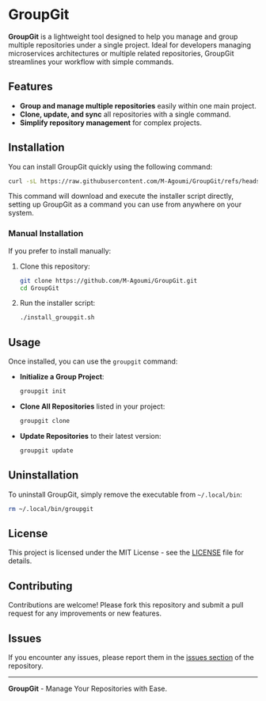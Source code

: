 # GroupGit

**GroupGit** is a lightweight tool designed to help you manage and group multiple repositories under a single project. Ideal for developers managing microservices architectures or multiple related repositories, GroupGit streamlines your workflow with simple commands.

## Features

- **Group and manage multiple repositories** easily within one main project.
- **Clone, update, and sync** all repositories with a single command.
- **Simplify repository management** for complex projects.

## Installation

You can install GroupGit quickly using the following command:

```bash
curl -sL https://raw.githubusercontent.com/M-Agoumi/GroupGit/refs/heads/master/install.sh | sh
```

This command will download and execute the installer script directly, setting up GroupGit as a command you can use from anywhere on your system.

### Manual Installation

If you prefer to install manually:

1. Clone this repository:
   ```bash
   git clone https://github.com/M-Agoumi/GroupGit.git
   cd GroupGit
   ```

2. Run the installer script:
   ```bash
   ./install_groupgit.sh
   ```

## Usage

Once installed, you can use the `groupgit` command:

- **Initialize a Group Project**:
  ```bash
  groupgit init
  ```

- **Clone All Repositories** listed in your project:
  ```bash
  groupgit clone
  ```

- **Update Repositories** to their latest version:
  ```bash
  groupgit update
  ```

## Uninstallation

To uninstall GroupGit, simply remove the executable from `~/.local/bin`:

```bash
rm ~/.local/bin/groupgit
```

## License

This project is licensed under the MIT License - see the [LICENSE](LICENSE) file for details.

## Contributing

Contributions are welcome! Please fork this repository and submit a pull request for any improvements or new features.

## Issues

If you encounter any issues, please report them in the [issues section](https://github.com/M-Agoumi/GroupGit/issues) of the repository.

---

**GroupGit** - Manage Your Repositories with Ease.
